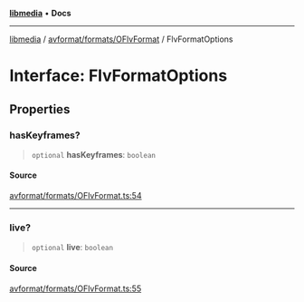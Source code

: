 [**libmedia**](../../../../README.md) • **Docs**

***

[libmedia](../../../../README.md) / [avformat/formats/OFlvFormat](../README.md) / FlvFormatOptions

# Interface: FlvFormatOptions

## Properties

### hasKeyframes?

> `optional` **hasKeyframes**: `boolean`

#### Source

[avformat/formats/OFlvFormat.ts:54](https://github.com/zhaohappy/libmedia/blob/acbbf6bd75e6ee4c968b9f441fe28c40f42f350d/src/avformat/formats/OFlvFormat.ts#L54)

***

### live?

> `optional` **live**: `boolean`

#### Source

[avformat/formats/OFlvFormat.ts:55](https://github.com/zhaohappy/libmedia/blob/acbbf6bd75e6ee4c968b9f441fe28c40f42f350d/src/avformat/formats/OFlvFormat.ts#L55)
